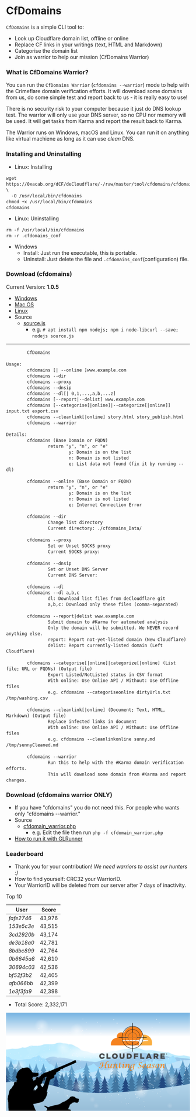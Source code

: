 # CfDomains

`CfDomains` is a simple CLI tool to:

- Look up Cloudflare domain list, offline or online
- Replace CF links in your writings (text, HTML and Markdown)
- Categorise the domain list
- Join as warrior to help our mission (CfDomains Warrior)


### What is CfDomains Warrior?

You can run the `CfDomains Warrior` (`cfdomains --warrior`) mode to help with the Crimeflare domain verification efforts.
It will download some domains from us, do some simple test and report back to us - it is really easy to use!

There is no security risk to your computer because it just do DNS lookup test.
The warrior will only use your DNS server, so no CPU nor memory will be used.
It will get tasks from Karma and report the result back to Karma.

The Warrior runs on Windows, macOS and Linux. You can run it on anything like virtual machiene as 
long as it can use _clean_ DNS.


### Installing and Uninstalling

- Linux: Installing
```
wget https://0xacab.org/dCF/deCloudflare/-/raw/master/tool/cfdomains/cfdomains.linux \
  -O /usr/local/bin/cfdomains
chmod +x /usr/local/bin/cfdomains
cfdomains
```

- Linux: Uninstalling
```
rm -f /usr/local/bin/cfdomains
rm -r .cfdomains_conf
```

- Windows
  - Install: Just run the executable, this is portable.
  - Uninstall: Just delete the file and `.cfdomains_conf`(configuration) file.


### Download (cfdomains)
Current Version: **1.0.5**

- [Windows](https://0xacab.org/dCF/deCloudflare/-/raw/master/tool/cfdomains/cfdomains.exe?inline=false)
- [Mac OS](https://0xacab.org/dCF/deCloudflare/-/raw/master/tool/cfdomains/cfdomains.app?inline=false)
- [Linux](https://0xacab.org/dCF/deCloudflare/-/raw/master/tool/cfdomains/cfdomains.linux?inline=false)
- Source
  - [source.js](source.js)
    - e.g. `# apt install npm nodejs; npm i node-libcurl --save; nodejs source.js`

----


```
        CfDomains  

Usage:
        cfdomains [| --online ]www.example.com
        cfdomains --dir
        cfdomains --proxy
        cfdomains --dnsip
        cfdomains --dl[| 0,1,...,a,b,...z]
        cfdomains [--report|--delist] www.example.com
        cfdomains [--categorise[|online]|--categorize[|online]] input.txt export.csv
        cfdomains --cleanlink[|online] story.html story_publish.html
        cfdomains --warrior

Details:
        cfdomains (Base Domain or FQDN)
                return "y", "n", or "e"
                        y: Domain is on the list
                        n: Domain is not listed
                        e: List data not found (fix it by running --dl)

        cfdomains --online (Base Domain or FQDN)
                return "y", "n", or "e"
                        y: Domain is on the list
                        n: Domain is not listed
                        e: Internet Connection Error

        cfdomains --dir
                Change list directory
                Current directory: ./cfdomains_Data/

        cfdomains --proxy
                Set or Unset SOCKS proxy
                Current SOCKS proxy: 

        cfdomains --dnsip
                Set or Unset DNS Server
                Current DNS Server: 

        cfdomains --dl
        cfdomains --dl a,b,c
                dl: Download list files from deCloudflare git
                a,b,c: Download only these files (comma-separated)

        cfdomains --report|delist www.example.com
                Submit domain to #Karma for automated analysis
                Only the domain will be submitted. We NEVER record anything else.
                report: Report not-yet-listed domain (New Cloudflare)
                delist: Report currently-listed domain (Left Cloudflare)

        cfdomains --categorise[|online]|categorize[|online] (List file; URL or FQDNs) (Output file)
                Export Listed/NotListed status in CSV format
                With online: Use Online API / Without: Use Offline files
                e.g. cfdomains --categoriseonline dirtyUrls.txt /tmp/washing.csv

        cfdomains --cleanlink[|online] (Document; Text, HTML, Markdown) (Output file)
                Replace infected links in document
                With online: Use Online API / Without: Use Offline files
                e.g. cfdomains --cleanlinkonline sunny.md /tmp/sunnyCleaned.md

        cfdomains --warrior
                Run this to help with the #Karma domain verification efforts.
                This will download some domain from #Karma and report changes.
```


### Download (cfdomains warrior ONLY)

- If you have "cfdomains" you do not need this. For people who wants only "cfdomains --warrior."
- Source
  - [cfdomain_warrior.php](cfdomain_warrior.php)
    - e.g. Edit the file then run `php -f cfdomain_warrior.php`
- [How to run it with GLRunner](rename_me_to-.gitlab-ci.yml-.txt)


### Leaderboard

- Thank you for your contribution! _We need warriors to assist our hunters :)_
- How to find yourself: CRC32 your WarriorID.
- Your WarriorID will be deleted from our server after 7 days of inactivity.

Top 10

| User | Score |
| -- | -- |
| _fafe2746_ | 43,976 |
| _153e5c3e_ | 43,515 |
| _3cd2920b_ | 43,174 |
| _de3b18a0_ | 42,781 |
| _8bdbc899_ | 42,764 |
| _0b6645a8_ | 42,610 |
| _30694c03_ | 42,536 |
| _bf52f3b2_ | 42,405 |
| _afb066bb_ | 42,399 |
| _1e3f3fa9_ | 42,398 |

- Total Score: 2,332,171

![](../../image/what_are_you_hunting_cloudflare.png)